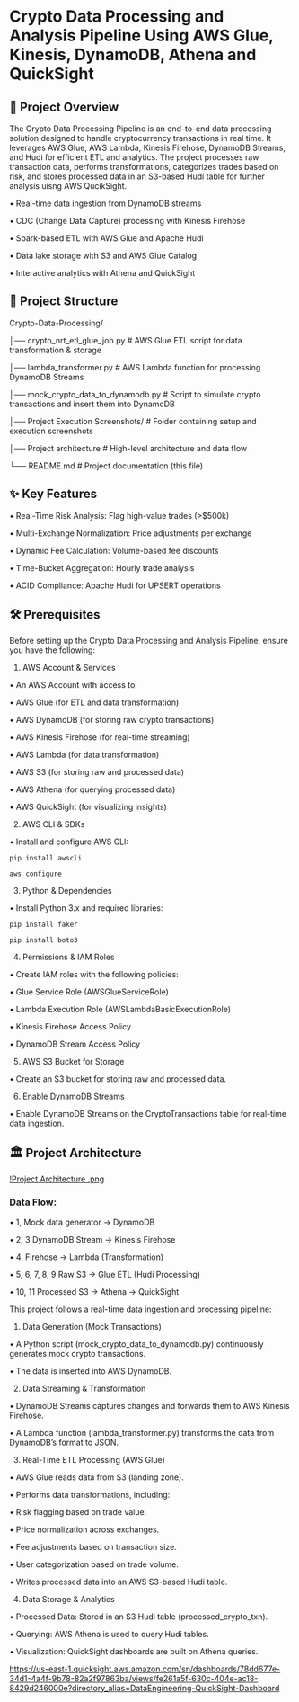 # Crypto Data Processing and Analysis Pipeline Using AWS Glue, Kinesis, DynamoDB, Athena and QuickSight

## 📌 Project Overview

The Crypto Data Processing Pipeline is an end-to-end data processing solution designed to handle cryptocurrency transactions in real time. It leverages AWS Glue, AWS Lambda, Kinesis Firehose, DynamoDB Streams, and Hudi for efficient ETL and analytics. The project processes raw transaction data, performs transformations, categorizes trades based on risk, and stores processed data in an S3-based Hudi table for further analysis uisng AWS QucikSight.

• Real-time data ingestion from DynamoDB streams

• CDC (Change Data Capture) processing with Kinesis Firehose

• Spark-based ETL with AWS Glue and Apache Hudi

• Data lake storage with S3 and AWS Glue Catalog

• Interactive analytics with Athena and QuickSight

## 📂 Project Structure

Crypto-Data-Processing/

│── crypto_nrt_etl_glue_job.py               # AWS Glue ETL script for data transformation & storage

│── lambda_transformer.py                     # AWS Lambda function for processing DynamoDB Streams

│── mock_crypto_data_to_dynamodb.py           # Script to simulate crypto transactions and insert them into DynamoDB

│── Project Execution Screenshots/            # Folder containing setup and execution screenshots

│── Project architecture                      # High-level architecture and data flow

└── README.md                                 # Project documentation (this file)

## ✨ Key Features

• Real-Time Risk Analysis: Flag high-value trades (>$500k)

• Multi-Exchange Normalization: Price adjustments per exchange

• Dynamic Fee Calculation: Volume-based fee discounts

• Time-Bucket Aggregation: Hourly trade analysis

• ACID Compliance: Apache Hudi for UPSERT operations

## 🛠 Prerequisites

Before setting up the Crypto Data Processing and Analysis Pipeline, ensure you have the following:

1. AWS Account & Services
	
 • An AWS Account with access to:
	
 • AWS Glue (for ETL and data transformation)
	
 • AWS DynamoDB (for storing raw crypto transactions)
	
 • AWS Kinesis Firehose (for real-time streaming)
	
 • AWS Lambda (for data transformation)
	
 • AWS S3 (for storing raw and processed data)
	
 • AWS Athena (for querying processed data)
	
 • AWS QuickSight (for visualizing insights)

2. AWS CLI & SDKs
	
 • Install and configure AWS CLI:

```pip install awscli```

```aws configure``` 

3. Python & Dependencies
	
• Install Python 3.x and required libraries:

```pip install faker``` 

```pip install boto3``` 

4. Permissions & IAM Roles

• Create IAM roles with the following policies:

• Glue Service Role (AWSGlueServiceRole)

• Lambda Execution Role (AWSLambdaBasicExecutionRole)

• Kinesis Firehose Access Policy

• DynamoDB Stream Access Policy

5. AWS S3 Bucket for Storage
	
• Create an S3 bucket for storing raw and processed data.

6. Enable DynamoDB Streams

• Enable DynamoDB Streams on the CryptoTransactions table for real-time data ingestion.

## 🏛 Project Architecture

[!Project Architecture .png](https://github.com/Kaushik-Puttaswamy/Crypto-Data-Processing-and-Analysis-Pipeline-Using-AWS-Glue-Kinesis-DynamoDB-Athena-and-QuickSight/blob/main/Project%20Architecture%20.png)

### Data Flow:

• 1, Mock data generator → DynamoDB

• 2, 3 DynamoDB Stream → Kinesis Firehose

• 4, Firehose → Lambda (Transformation)

• 5, 6, 7, 8, 9 Raw S3 → Glue ETL (Hudi Processing)

• 10, 11 Processed S3 → Athena → QuickSight


This project follows a real-time data ingestion and processing pipeline:
	
 1.	Data Generation (Mock Transactions)

• A Python script (mock_crypto_data_to_dynamodb.py) continuously generates mock crypto transactions.

• The data is inserted into AWS DynamoDB.

2.	Data Streaming & Transformation

• DynamoDB Streams captures changes and forwards them to AWS Kinesis Firehose.

• A Lambda function (lambda_transformer.py) transforms the data from DynamoDB’s format to JSON.
	
 3.	Real-Time ETL Processing (AWS Glue)

• AWS Glue reads data from S3 (landing zone).

• Performs data transformations, including:

• Risk flagging based on trade value.

• Price normalization across exchanges.

• Fee adjustments based on transaction size.

• User categorization based on trade volume.

• Writes processed data into an AWS S3-based Hudi table.
	
 4.	Data Storage & Analytics

• Processed Data: Stored in an S3 Hudi table (processed_crypto_txn).

• Querying: AWS Athena is used to query Hudi tables.

• Visualization: QuickSight dashboards are built on Athena queries.























https://us-east-1.quicksight.aws.amazon.com/sn/dashboards/78dd677e-34d1-4a4f-9b78-82a2f97863ba/views/fe261a5f-630c-404e-ac18-8429d246000e?directory_alias=DataEngineering-QuickSight-Dashboard
